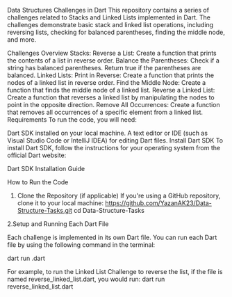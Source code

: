 Data Structures Challenges in Dart
This repository contains a series of challenges related to Stacks and Linked Lists implemented in Dart. The challenges demonstrate basic stack and linked list operations, including reversing lists, checking for balanced parentheses, finding the middle node, and more.

Challenges Overview
Stacks:
Reverse a List: Create a function that prints the contents of a list in reverse order.
Balance the Parentheses: Check if a string has balanced parentheses. Return true if the parentheses are balanced.
Linked Lists:
Print in Reverse: Create a function that prints the nodes of a linked list in reverse order.
Find the Middle Node: Create a function that finds the middle node of a linked list.
Reverse a Linked List: Create a function that reverses a linked list by manipulating the nodes to point in the opposite direction.
Remove All Occurrences: Create a function that removes all occurrences of a specific element from a linked list.
Requirements
To run the code, you will need:

Dart SDK installed on your local machine.
A text editor or IDE (such as Visual Studio Code or IntelliJ IDEA) for editing Dart files.
Install Dart SDK
To install Dart SDK, follow the instructions for your operating system from the official Dart website:

Dart SDK Installation Guide

How to Run the Code
1. Clone the Repository (if applicable)
If you're using a GitHub repository, clone it to your local machine:
https://github.com/YazanAK23/Data-Structure-Tasks.git
cd Data-Structure-Tasks


2.Setup and Running Each Dart File

Each challenge is implemented in its own Dart file. You can run each Dart file by using the following command in the terminal:

dart run <filename>.dart

For example, to run the Linked List Challenge to reverse the list, if the file is named reverse_linked_list.dart, you would run:
dart run reverse_linked_list.dart



